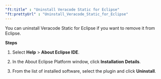 ```yaml
---
"ft:title" : "Uninstall Veracode Static for Eclipse"
"ft:prettyUrl" : "Uninstall_Veracode_Static_for_Eclipse"
---
```

You can uninstall Veracode Static for Eclipse if you want to remove it from Eclipse.

<p font-size="13pt"><b>Steps</b></p>

1.  Select **Help** \> **About Eclipse IDE**.

2.  In the About Eclipse Platform window, click **Installation Details**.

3.  From the list of installed software, select the plugin and click **Uninstall**.
